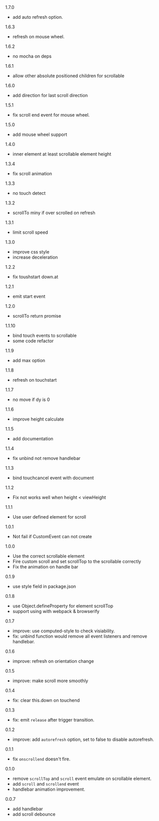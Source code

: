 1.7.0
* add auto refresh option.

1.6.3
* refresh on mouse wheel.

1.6.2
* no mocha on deps

1.6.1
* allow other absolute positioned children for scrollable

1.6.0
* add direction for last scroll direction

1.5.1
* fix scroll end event for mouse wheel.

1.5.0
* add mouse wheel support

1.4.0
* inner element at least scrollable element height

1.3.4
* fix scroll animation

1.3.3
* no touch detect

1.3.2
* scrollTo miny if over scrolled on refresh

1.3.1
* limit scroll speed

1.3.0
* improve css style
* increase deceleration

1.2.2
* fix toushstart down.at

1.2.1
* emit start event

1.2.0
* scrollTo return promise

1.1.10
* bind touch events to scrollable
* some code refactor

1.1.9
* add max option

1.1.8
* refresh on touchstart

1.1.7
* no move if dy is 0

1.1.6
* improve height calculate

1.1.5
* add documentation

1.1.4
* fix unbind not remove handlebar

1.1.3
* bind touchcancel event with document

1.1.2
* Fix not works well when height < viewHeight

1.1.1
* Use user defined element for scroll

1.0.1
* Not fail if CustomEvent can not create

1.0.0
* Use the correct scrollable element
* Fire custom scroll and set scrollTop to the scrollable correctly
* Fix the animation on handle bar

0.1.9
* use style field in package.json

0.1.8
* use Object.defineProperty for element scrollTop
* support using with webpack & browserify

0.1.7
* improve: use computed-style to check visiability.
* fix: unbind function would remove all event listeners and remove handlebar.

0.1.6
* improve: refresh on orientation change

0.1.5
* improve: make scroll more smoothly

0.1.4
* fix: clear this.down on touchend

0.1.3
* fix: emit `release` after trigger transition.

0.1.2
* improve: add `autorefresh` option, set to false to disable autorefresh.

0.1.1
* fix `onscrollend` doesn't fire.

0.1.0

* remove `scrollTop` and `scroll` event emulate on scrollable element.
* add `scroll` and `scrollend` event
* handlebar animation improvement.

0.0.7

* add handlebar
* add scroll debounce
